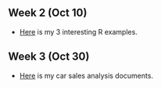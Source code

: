 ## Week 2 (Oct 10)

+ [Here](files/interesting_examples.html) is my 3 interesting R examples.

## Week 3 (Oct 30)

+ [Here](files/oto_sales.html) is my car sales analysis documents.
